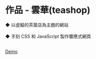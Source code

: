 # 作品 - 雲華(teashop)

◆ 以虛擬的茶葉店為主題的網站<br><br>
◆ 手刻 CSS 和 JavaScript 製作響應式網頁<br><br>

<a href="https://coco-works-teashop.netlify.app">Demo</a>




